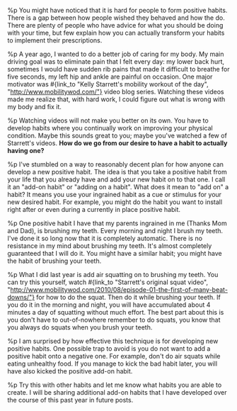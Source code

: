 %p You might have noticed that it is hard for people to form positive habits. There is a gap between how people wished they behaved and how the do. There are plenty of people who have advice for what you should be doing with your time, but few explain how you can actually transform your habits to implement their prescriptions.

%p A year ago, I wanted to do a better job of caring for my body. My main driving goal was to eliminate pain that I felt every day: my lower back hurt, sometimes I would have sudden rib pains that made it difficult to breathe for five seconds, my left hip and ankle are painful on occasion. One major motivator was #{link_to "Kelly Starrett's mobility workout of the day", "http://www.mobilitywod.com/"} video blog series. Watching these videos made me realize that, with hard work, I could figure out what is wrong with my body and fix it.

%p Watching videos will not make you better on its own. You have to develop habits where you continually work on improving your physical condition. Maybe this sounds great to you; maybe you've watched a few of Starrett's videos. <b>How do we go from our desire to have a habit to actually having one?</b>

%p I've stumbled on a way to reasonably decent plan for how anyone can develop a new positive habit. The idea is that you take a positive habit from your life that you already have and add your new habit on to that one. I call it an "add-on habit" or "adding on a habit". What does it mean to "add on" a habit? It means you use your ingrained habit as a cue or stimulus for your new desired habit. For example, you might do the habit you want to install right after or even during a currently in place positive habit.

%p One positive habit I have that my parents ingrained in me (Thanks Mom and Dad), is brushing my teeth. Every morning and night I brush my teeth. I've done it so long now that it is completely automatic. There is no resistance in my mind about brushing my teeth. It's almost completely guaranteed that I will do it. You might have a similar habit; you might have the habit of brushing your teeth.

%p What I did last year is add air squatting on to brushing my teeth. You can try this yourself, watch #{link_to "Starrett's original squat video", "http://www.mobilitywod.com/2010/08/episode-01-the-first-of-many-beat-downs/"} for how to do the squat. Then do it while brushing your teeth. If you do it in the morning and night, you will have accumulated about 4 minutes a day of squatting without much effort. The best part about this is you don't have to out-of-nowhere remember to do squats, you know that you always do squats when you brush your teeth.

%p I am surprised by how effective this technique is for developing new positive habits. One possible trap to avoid is you do not want to add a positive habit onto a negative one. For example, don't do air squats while eating unhealthy food. If you manage to kick the bad habit later, you will have also kicked the positive add-on habit.

%p Try this with other habits and let me know what habits you are able to create. I will be sharing additional add-on habits that I have developed over the course of this past year in future posts.